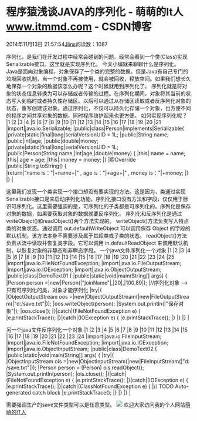 
# 程序猿浅谈JAVA的序列化 - 萌萌的It人 www.itmmd.com - CSDN博客


2014年11月13日 21:57:54[Jlins](https://me.csdn.net/dyllove98)阅读数：1087


序列化，是我们在开发过程中经常会碰到的问题。经常会看到一个类(Class)实现Serializable接口。这里就是实现序列化。
今天小编就来聊聊什么是序列化。
Java是面向对象编程，对象保存了一个类的完整的数据。但是Java有自己专门的垃圾回收机制，当一个对象不再被使用，就会被回收，释放空间。如果我们想长久地保存一个对象的数据该怎么办呢？这个时候就用到序列化了。
序列化就是将对象的状态信息转换为可以存储或者传输的过程。在序列化期间，对象将其当前的状态写入到临时或者持久性存储区。以后可以通过从存储区读取或者反序列化对象的状态，重写创建该对象。通过序列化，不仅可以持久化存储一个对象，也方便不同的程序之间共享对象的数据，同时程序维护起来也更方便。
如何实现序列化呢？
|1
|2
|3
|4
|5
|6
|7
|8
|9
|10
|11
|12
|13
|14
|15
|16
|17
|18
|19
|20
|21
|import|java.io.Serializable;
|public|class|Person|implements|Serializable{
|private|static|final|long|serialVersionUID = 1L;
|public|String name;
|public|int|age;
|public|double|money;
|private|static|final|long|serialVersionUID = 1L;
|public|Person(String name,|int|age,|double|money) {
|this|.name = name;
|this|.age = age;
|this|.money = money;
|}
|@Override
|public|String toString() {
|return|"name is："|+name+|" , age is："|+age+|" , money is："|+money;
|}
|}
|

这里我们发现一个类实现一个接口却没有要实现的方法。这是因为，类通过实现Serializable接口是来启动序列化功能。序列化接口没有方法和字段，仅仅用于标识可序列化。这里需要强调的是，可序列化的子类都是可序列化的。序列化是保存对象的数据，如果要获取对象的数据就要反序列化。
序列化和反序列化是通过writeObejct()和readObject()两个方法实现的。
writeObject()方法负责写入特点类的对象状态。通过调用 out.defaultWriteObject 可以调用保存 Object
 的字段的默认机制，该方法本身不需要涉及属于其超类或子类的状态。
readObject()方法负责从流中读取并恢复类字段。它可以调用 in.defaultReadObject 来调用默认机制，以恢复对象的非静态和非瞬态字段。
一个java文件序列化一个对象
|1
|2
|3
|4
|5
|6
|7
|8
|9
|10
|11
|12
|13
|14
|15
|16
|17
|18
|19
|20
|21
|22
|23
|24
|25
|import|java.io.FileNotFoundException;
|import|java.io.FileOutputStream;
|import|java.io.IOException;
|import|java.io.ObjectOutputStream;
|public|class|DemoText01 {
|public|static|void|main(String[] args) {
|Person person =|new|Person(|"joinName"|,|20|,|100.89|);
|//序列化对象 -->只有可序列化的类，对象才能序列化
|try|{
|ObjectOutputStream oos =|new|ObjectOutputStream(|new|FileOutputStream(|"d:/save.txt"|));
|oos.writeObject(person);
|System.out.println(|"保存对象"|);
|oos.close();
|}|catch|(FileNotFoundException e) {
|e.printStackTrace();
|}|catch|(IOException e) {
|e.printStackTrace();
|}
|}
|}
|

另一个java文件反序列化一个对象
|1
|2
|3
|4
|5
|6
|7
|8
|9
|10
|11
|12
|13
|14
|15
|16
|17
|18
|19
|20
|21
|22
|23
|24
|import|java.io.FileInputStream;
|import|java.io.FileNotFoundException;
|import|java.io.IOException;
|import|java.io.ObjectInputStream;
|public|class|DemoText02 {
|public|static|void|main(String[] args) {
|try|{
|ObjectInputStream ois =|new|ObjectInputStream(|new|FileInputStream(|"d:/save.txt"|));
|Person person = (Person) ois.readObject();
|System.out.println(person);
|ois.close();
|}|catch|(FileNotFoundException e) {
|e.printStackTrace();
|}|catch|(IOException e) {
|e.printStackTrace();
|}|catch|(ClassNotFoundException e) {
|// TODO Auto-generated catch block
|e.printStackTrace();
|}
|}
|}
|

需要强调生产的save文件类型可以是任意类型。
![](http://images.cnitblog.com/blog/437282/201411/041405283617635.gif)
欢迎大家访问我的个人网站[萌萌的IT人](http://www.itmmd.com)

